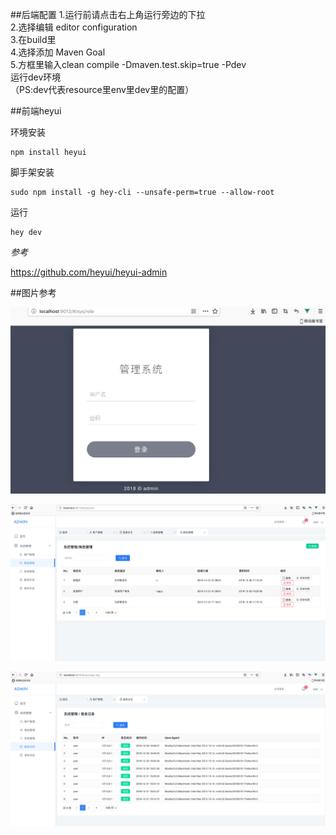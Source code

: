 ##后端配置
1.运行前请点击右上角运行旁边的下拉  
2.选择编辑 editor configuration  
3.在build里  
4.选择添加 Maven Goal  
5.方框里输入clean compile -Dmaven.test.skip=true -Pdev  
运行dev环境  
（PS:dev代表resource里env里dev里的配置）


##前端heyui

环境安装
```$shell
npm install heyui
```
脚手架安装  
```
sudo npm install -g hey-cli --unsafe-perm=true --allow-root  
```
运行  
```$xslt
hey dev
```
*参考*   

https://github.com/heyui/heyui-admin

##图片参考  
 
 ![登录界面](/pic/1.png)
 
 ![角色管理](pic/2.png)
 
 ![登陆日志](pic/3.png)
 

